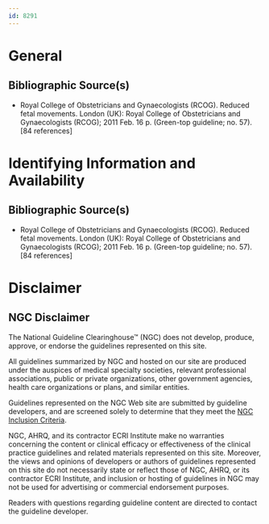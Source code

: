 ```yaml
---
id: 8291
---
```


# General

## Bibliographic Source(s)

- Royal College of Obstetricians and Gynaecologists (RCOG). Reduced fetal movements. London (UK): Royal College of Obstetricians and Gynaecologists (RCOG); 2011 Feb. 16 p. (Green-top guideline; no. 57). [84 references]

# Identifying Information and Availability

## Bibliographic Source(s)

- Royal College of Obstetricians and Gynaecologists (RCOG). Reduced fetal movements. London (UK): Royal College of Obstetricians and Gynaecologists (RCOG); 2011 Feb. 16 p. (Green-top guideline; no. 57). [84 references]

# Disclaimer

## NGC Disclaimer

The National Guideline Clearinghouse™ (NGC) does not develop, produce, approve, or endorse the guidelines represented on this site.

All guidelines summarized by NGC and hosted on our site are produced under the auspices of medical specialty societies, relevant professional associations, public or private organizations, other government agencies, health care organizations or plans, and similar entities.

Guidelines represented on the NGC Web site are submitted by guideline developers, and are screened solely to determine that they meet the [NGC Inclusion Criteria](/help-and-about/summaries/inclusion-criteria).

NGC, AHRQ, and its contractor ECRI Institute make no warranties concerning the content or clinical efficacy or effectiveness of the clinical practice guidelines and related materials represented on this site. Moreover, the views and opinions of developers or authors of guidelines represented on this site do not necessarily state or reflect those of NGC, AHRQ, or its contractor ECRI Institute, and inclusion or hosting of guidelines in NGC may not be used for advertising or commercial endorsement purposes.

Readers with questions regarding guideline content are directed to contact the guideline developer.

